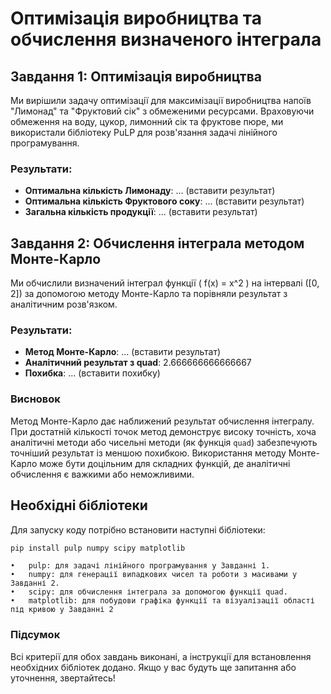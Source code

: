 # Оптимізація виробництва та обчислення визначеного інтеграла

## Завдання 1: Оптимізація виробництва

Ми вирішили задачу оптимізації для максимізації виробництва напоїв "Лимонад" та "Фруктовий сік" з обмеженими ресурсами. Враховуючи обмеження на воду, цукор, лимонний сік та фруктове пюре, ми використали бібліотеку PuLP для розв'язання задачі лінійного програмування.

### Результати:

- **Оптимальна кількість Лимонаду**: ... (вставити результат)
- **Оптимальна кількість Фруктового соку**: ... (вставити результат)
- **Загальна кількість продукції**: ... (вставити результат)

## Завдання 2: Обчислення інтеграла методом Монте-Карло

Ми обчислили визначений інтеграл функції \( f(x) = x^2 \) на інтервалі \([0, 2]\) за допомогою методу Монте-Карло та порівняли результат з аналітичним розв'язком.

### Результати:

- **Метод Монте-Карло**: ... (вставити результат)
- **Аналітичний результат з quad**: 2.666666666666667
- **Похибка**: ... (вставити похибку)

### Висновок

Метод Монте-Карло дає наближений результат обчислення інтегралу. При достатній кількості точок метод демонструє високу точність, хоча аналітичні методи або чисельні методи (як функція `quad`) забезпечують точніший результат із меншою похибкою. Використання методу Монте-Карло може бути доцільним для складних функцій, де аналітичні обчислення є важкими або неможливими.

## Необхідні бібліотеки

Для запуску коду потрібно встановити наступні бібліотеки:

```bash
pip install pulp numpy scipy matplotlib
```

    •	pulp: для задачі лінійного програмування у Завданні 1.
    •	numpy: для генерації випадкових чисел та роботи з масивами у Завданні 2.
    •	scipy: для обчислення інтеграла за допомогою функції quad.
    •	matplotlib: для побудови графіка функції та візуалізації області під кривою у Завданні 2

### Підсумок

Всі критерії для обох завдань виконані, а інструкції для встановлення необхідних бібліотек додано. Якщо у вас будуть ще запитання або уточнення, звертайтесь!
